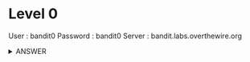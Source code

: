 # Level 0

User : bandit0
Password : bandit0
Server : bandit.labs.overthewire.org

<details><summary>ANSWER</summary>
<p>

```bash
ssh -p 2220 bandit0@bandit.labs.overthewire.org
```
password for next level :
```bash
~$ cat readme
boJ9jbbUNNfktd78OOpsqOltutMc3MY1
```
</p>
</details>